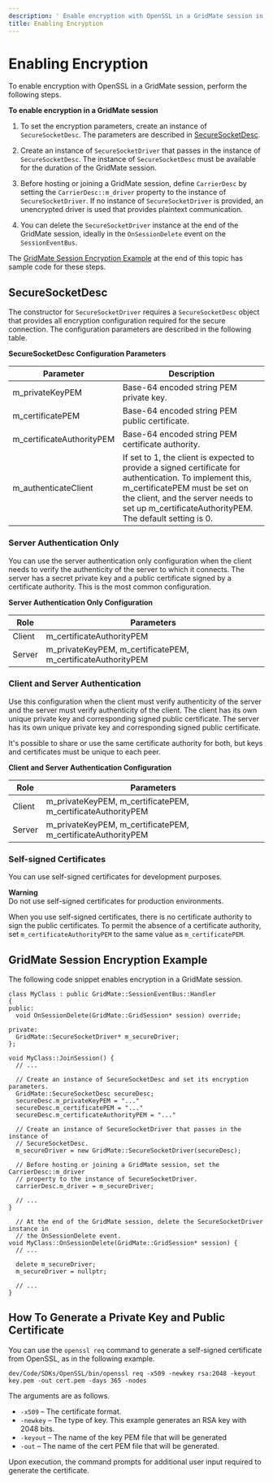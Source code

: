 ```yaml
---
description: ' Enable encryption with OpenSSL in a GridMate session in &ALYlong;. '
title: Enabling Encryption
---
```

# Enabling Encryption<a name="network-encryption-enabling"></a>

To enable encryption with OpenSSL in a GridMate session, perform the following steps\.

**To enable encryption in a GridMate session**

1. To set the encryption parameters, create an instance of `SecureSocketDesc`\. The parameters are described in [SecureSocketDesc](#network-encryption-enabling-securesocketdesc)\. 

1. Create an instance of `SecureSocketDriver` that passes in the instance of `SecureSocketDesc`\. The instance of `SecureSocketDesc` must be available for the duration of the GridMate session\. 

1. Before hosting or joining a GridMate session, define `CarrierDesc` by setting the `CarrierDesc::m_driver` property to the instance of `SecureSocketDriver`\. If no instance of `SecureSocketDriver` is provided, an unencrypted driver is used that provides plaintext communication\. 

1. You can delete the `SecureSocketDriver` instance at the end of the GridMate session, ideally in the `OnSessionDelete` event on the `SessionEventBus`\. 

The [GridMate Session Encryption Example](#network-encryption-enabling-example) at the end of this topic has sample code for these steps\.

## SecureSocketDesc<a name="network-encryption-enabling-securesocketdesc"></a>

The constructor for `SecureSocketDriver` requires a `SecureSocketDesc` object that provides all encryption configuration required for the secure connection\. The configuration parameters are described in the following table\.


**SecureSocketDesc Configuration Parameters**  

|  **Parameter**  |  **Description**  | 
| --- | --- | 
| m\_privateKeyPEM  |  Base\-64 encoded string PEM private key\.  | 
| m\_certificatePEM  |  Base\-64 encoded string PEM public certificate\.  | 
| m\_certificateAuthorityPEM  |  Base\-64 encoded string PEM certificate authority\.  | 
| m\_authenticateClient  |  If set to 1, the client is expected to provide a signed certificate for authentication\. To implement this, m\_certificatePEM must be set on the client, and the server needs to set up m\_certificateAuthorityPEM\. The default setting is 0\.  | 

### Server Authentication Only<a name="network-encryption-enabling-server-authentication"></a>

You can use the server authentication only configuration when the client needs to verify the authenticity of the server to which it connects\. The server has a secret private key and a public certificate signed by a certificate authority\. This is the most common configuration\. 


**Server Authentication Only Configuration**  

|  Role  |  Parameters  | 
| --- | --- | 
| Client  | m\_certificateAuthorityPEM  | 
| Server  | m\_privateKeyPEM, m\_certificatePEM, m\_certificateAuthorityPEM  | 

### Client and Server Authentication<a name="network-encryption-enabling-client-and-server-authentication"></a>

Use this configuration when the client must verify authenticity of the server and the server must verify authenticity of the client\. The client has its own unique private key and corresponding signed public certificate\. The server has its own unique private key and corresponding signed public certificate\. 

 It's possible to share or use the same certificate authority for both, but keys and certificates must be unique to each peer\. 


**Client and Server Authentication Configuration**  

|  Role  |  Parameters  | 
| --- | --- | 
| Client  | m\_privateKeyPEM, m\_certificatePEM, m\_certificateAuthorityPEM  | 
| Server  | m\_privateKeyPEM, m\_certificatePEM, m\_certificateAuthorityPEM  | 

### Self\-signed Certificates<a name="network-encryption-enabling-self-signed-certificates"></a>

You can use self\-signed certificates for development purposes\.

**Warning**  
 Do not use self\-signed certificates for production environments\. 

When you use self\-signed certificates, there is no certificate authority to sign the public certificates\. To permit the absence of a certificate authority, set `m_certificateAuthorityPEM` to the same value as `m_certificatePEM`\. 

## GridMate Session Encryption Example<a name="network-encryption-enabling-example"></a>

The following code snippet enables encryption in a GridMate session\.

```
class MyClass : public GridMate::SessionEventBus::Handler
{  
public:
  void OnSessionDelete(GridMate::GridSession* session) override;
 
private:
  GridMate::SecureSocketDriver* m_secureDriver;
};
 
void MyClass::JoinSession() {
  // ...
 
  // Create an instance of SecureSocketDesc and set its encryption parameters.
  GridMate::SecureSocketDesc secureDesc;
  secureDesc.m_privateKeyPEM = "..."
  secureDesc.m_certificatePEM = "..."
  secureDesc.m_certificateAuthorityPEM = "..."

  // Create an instance of SecureSocketDriver that passes in the instance of 
  // SecureSocketDesc.
  m_secureDriver = new GridMate::SecureSocketDriver(secureDesc);

  // Before hosting or joining a GridMate session, set the CarrierDesc::m_driver 
  // property to the instance of SecureSocketDriver.
  carrierDesc.m_driver = m_secureDriver;
 
  // ...
}

  // At the end of the GridMate session, delete the SecureSocketDriver instance in
  // the OnSessionDelete event. 
void MyClass::OnSessionDelete(GridMate::GridSession* session) {
  // ...
 
  delete m_secureDriver;
  m_secureDriver = nullptr;
 
  // ...
}
```

## How To Generate a Private Key and Public Certificate<a name="network-encryption-enabling-generate-key-and-certificate"></a>

You can use the `openssl req` command to generate a self\-signed certificate from OpenSSL, as in the following example\.

```
dev/Code/SDKs/OpenSSL/bin/openssl req -x509 -newkey rsa:2048 -keyout key.pem -out cert.pem -days 365 -nodes
```

The arguments are as follows\.
+ `-x509` – The certificate format\.
+ `-newkey` – The type of key\. This example generates an RSA key with 2048 bits\.
+ `-keyout` – The name of the key PEM file that will be generated
+ `-out` – The name of the cert PEM file that will be generated\.

Upon execution, the command prompts for additional user input required to generate the certificate\.